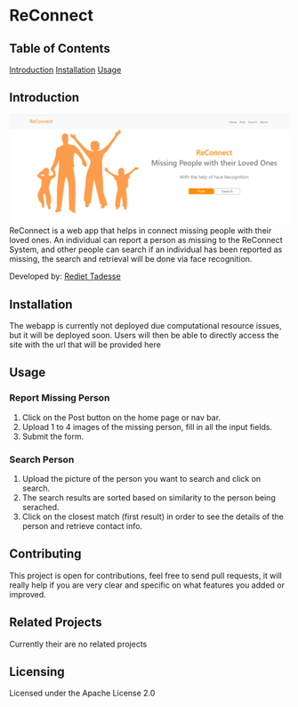 # ReConnect
## Table of Contents
[Introduction](https://github.com/Reid-T-W/ReConnect#introduction)
[Installation](https://github.com/Reid-T-W/ReConnect#installation)
[Usage](https://github.com/Reid-T-W/ReConnect#usage)

## Introduction
![alt text](https://github.com/Reid-T-W/ReConnect/blob/master/ReConnect_home_page_for_README.png?raw=true)
ReConnect is a web app that helps in connect missing people with their loved ones. An individual can report a person as missing to the ReConnect System, and other people can search if an individual has been reported as missing, the search and retrieval will be done via face recognition. 

Developed by: [Rediet Tadesse](https://www.linkedin.com/in/rediet-tadesse-43209013b/)

## Installation
The webapp is currently not deployed due computational resource issues, but it will be deployed soon. Users will then be able to directly access the site with the url that will be provided here

## Usage
### Report Missing Person
1. Click on the Post button on the home page or nav bar.
2. Upload 1 to 4 images of the missing person, fill in all the input fields.
3. Submit the form.

### Search Person
1. Upload the picture of the person you want to search and click on search.
2. The search results are sorted based on similarity to the person being serached.
3. Click on the closest match (first result) in order to see the details of the person and retrieve contact info.

## Contributing
This project is open for contributions, feel free to send pull requests, it will really help if you are very clear and specific on what features you added or improved.

## Related Projects
Currently their are no related projects

## Licensing
Licensed under the Apache License 2.0
